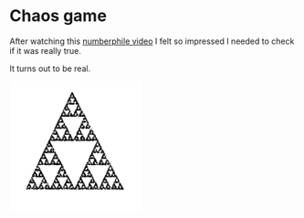# Chaos game
After watching this [numberphile video](https://www.youtube.com/watch?v=kbKtFN71Lfs) I felt so impressed I needed to check if it was really true.

It turns out to be real.

![Sample](https://raw.githubusercontent.com/Liagson/Chaos-game/master/Sample.png)
